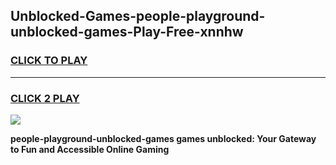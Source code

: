 
## Unblocked-Games-people-playground-unblocked-games-Play-Free-xnnhw
<h3>
<a href="https://premium76.site?title=people-playground-unblocked-games&ref=21A">CLICK TO PLAY</a></h3>
<hr>

<h3>
<a href="https://premium76.site?title=people-playground-unblocked-games&ref=21A">CLICK 2 PLAY</a>
  
</h3>

<a href="https://premium76.site?title=people-playground-unblocked-games&ref=21A"><img src="https://clearcache.store/games.png"></a>


**people-playground-unblocked-games games unblocked: Your Gateway to Fun and Accessible Online Gaming**
